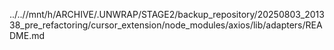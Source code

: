 ../..//mnt/h/ARCHIVE/.UNWRAP/STAGE2/backup_repository/20250803_201338_pre_refactoring/cursor_extension/node_modules/axios/lib/adapters/README.md
